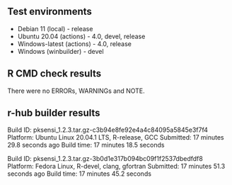 ## Test environments
* Debian 11 (local) - release
* Ubuntu 20.04 (actions) - 4.0, devel, release
* Windows-latest (actions) - 4.0, release
* Windows (winbuilder) - devel

## R CMD check results
There were no ERRORs, WARNINGs and NOTE.

## r-hub builder results

Build ID:	pksensi_1.2.3.tar.gz-c3b94e8fe92e4a4c84095a5845e3f7f4
Platform:	Ubuntu Linux 20.04.1 LTS, R-release, GCC
Submitted:	17 minutes 29.8 seconds ago
Build time:	17 minutes 18.5 seconds

Build ID:	pksensi_1.2.3.tar.gz-3b0d1e317b094bc09f1f2537dbedfdf8
Platform:	Fedora Linux, R-devel, clang, gfortran
Submitted:	17 minutes 51.3 seconds ago
Build time:	17 minutes 45.2 seconds

